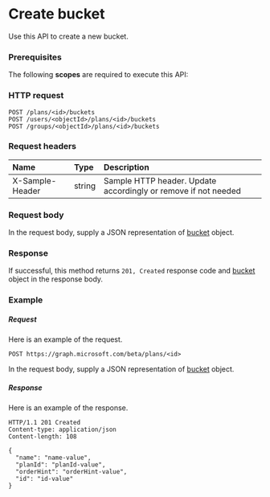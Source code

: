 # Create bucket

Use this API to create a new bucket.
### Prerequisites
The following **scopes** are required to execute this API: 
### HTTP request
<!-- { "blockType": "ignored" } -->
```http
POST /plans/<id>/buckets
POST /users/<objectId>/plans/<id>/buckets
POST /groups/<objectId>/plans/<id>/buckets

```
### Request headers
| Name       | Type | Description|
|:---------------|:--------|:----------|
| X-Sample-Header  | string  | Sample HTTP header. Update accordingly or remove if not needed|

### Request body
In the request body, supply a JSON representation of [bucket](../resources/bucket.md) object.


### Response
If successful, this method returns `201, Created` response code and [bucket](../resources/bucket.md) object in the response body.

### Example
##### Request
Here is an example of the request.
<!-- {
  "blockType": "request",
  "name": "create_bucket_from_plan"
}-->
```http
POST https://graph.microsoft.com/beta/plans/<id>
```
In the request body, supply a JSON representation of [bucket](../resources/bucket.md) object.
##### Response
Here is an example of the response.
<!-- {
  "blockType": "response",
  "truncated": false,
  "@odata.type": "microsoft.graph.bucket"
} -->
```http
HTTP/1.1 201 Created
Content-type: application/json
Content-length: 108

{
  "name": "name-value",
  "planId": "planId-value",
  "orderHint": "orderHint-value",
  "id": "id-value"
}
```

<!-- uuid: 8fcb5dbc-d5aa-4681-8e31-b001d5168d79
2015-10-25 14:57:30 UTC -->
<!-- {
  "type": "#page.annotation",
  "description": "Create bucket",
  "keywords": "",
  "section": "documentation",
  "tocPath": ""
}-->